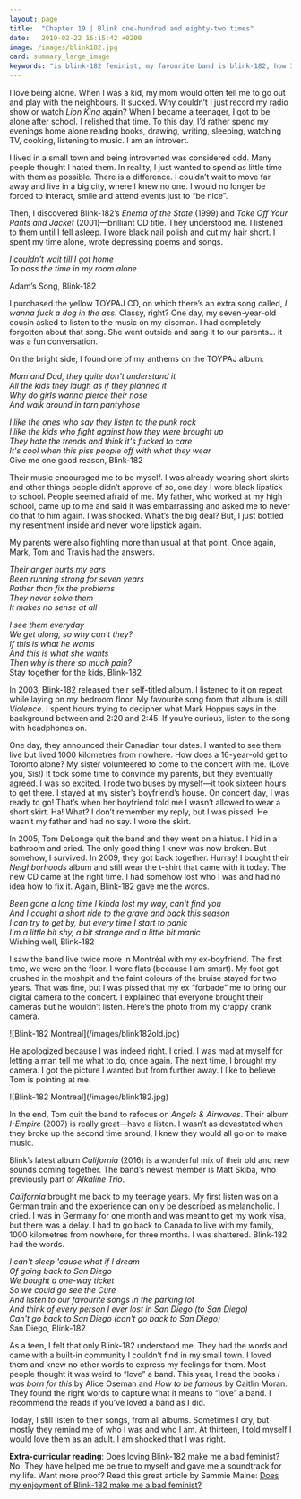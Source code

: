 ```yaml
---
layout: page
title:  "Chapter 19 | Blink one-hundred and eighty-two times"
date:   2019-02-22 16:15:42 +0200
image: /images/blink182.jpg
card: summary_large_image
keywords: "is blink-182 feminist, my favourite band is blink-182, how I came to love blink-182, blink-182 and feminism, blink-182 introvert"
---
```

I love being alone. When I was a kid, my mom would often tell me to go out and play with the neighbours. It sucked. Why couldn’t I just record my radio show or watch *Lion King* again? When I became a teenager, I got to be alone after school. I relished that time. To this day, I’d rather spend my evenings home alone reading books, drawing, writing, sleeping, watching TV, cooking, listening to music. I am an introvert.

I lived in a small town and being introverted was considered odd. Many people thought I hated them. In reality, I just wanted to spend as little time with them as possible. There is a difference. I couldn’t wait to move far away and live in a big city, where I knew no one. I would no longer be forced to interact, smile and attend events just to “be nice”. 

Then, I discovered Blink-182’s *Enema of the State* (1999) and *Take Off Your Pants and Jacket* (2001)—brilliant CD title. They understood me. I listened to them until I fell asleep. I wore black nail polish and cut my hair short. I spent my time alone, wrote depressing poems and songs.

*I couldn't wait till I got home  
To pass the time in my room alone* 

Adam’s Song, Blink-182

I purchased the yellow TOYPAJ CD, on which there’s an extra song called, *I wanna fuck a dog in the ass*. Classy, right? One day, my seven-year-old cousin asked to listen to the music on my discman. I had completely forgotten about that song. She went outside and sang it to our parents… it was a fun conversation.

On the bright side, I found one of my anthems on the TOYPAJ album: 

*Mom and Dad, they quite don't understand it  
All the kids they laugh as if they planned it  
Why do girls wanna pierce their nose  
And walk around in torn pantyhose*

*I like the ones who say they listen to the punk rock  
I like the kids who fight against how they were brought up  
They hate the trends and think it's fucked to care  
It's cool when this piss people off with what they wear*  
Give me one good reason, Blink-182

Their music encouraged me to be myself. I was already wearing short skirts and other things people didn’t approve of so, one day I wore black lipstick to school. People seemed afraid of me. My father, who worked at my high school, came up to me and said it was embarrassing and asked me to never do that to him again. I was shocked. What’s the big deal? But, I just bottled my resentment inside and never wore lipstick again.

My parents were also fighting more than usual at that point. Once again, Mark, Tom and Travis had the answers.

*Their anger hurts my ears  
Been running strong for seven years  
Rather than fix the problems  
They never solve them  
It makes no sense at all*

*I see them everyday  
We get along, so why can't they?  
If this is what he wants  
And this is what she wants  
Then why is there so much pain?*  
Stay together for the kids, Blink-182

In 2003, Blink-182 released their self-titled album. I listened to it on repeat while laying on my bedroom floor. My favourite song from that album is still *Violence*. I spent hours trying to decipher what Mark Hoppus says in the background between and 2:20 and 2:45. If you’re curious, listen to the song with headphones on. 

One day, they announced their Canadian tour dates. I wanted to see them live but lived 1000 kilometres from nowhere. How does a 16-year-old get to Toronto alone? My sister volunteered to come to the concert with me. (Love you, Sis!) It took some time to convince my parents, but they eventually agreed. I was so excited. I rode two buses by myself—it took sixteen hours to get there. I stayed at my sister’s boyfriend’s house. On concert day, I was ready to go! That’s when her boyfriend told me I wasn’t allowed to wear a short skirt. Ha! What? I don’t remember my reply, but I was pissed. He wasn’t my father and had no say. I wore the skirt. 

In 2005, Tom DeLonge quit the band and they went on a hiatus. I hid in a bathroom and cried. The only good thing I knew was now broken. But somehow, I survived. In 2009, they got back together. Hurray! I bought their *Neighborhoods* album and still wear the t-shirt that came with it today. The new CD came at the right time. I had somehow lost who I was and had no idea how to fix it. Again, Blink-182 gave me the words.

*Been gone a long time I kinda lost my way, can't find you  
And I caught a short ride to the grave and back this season  
I can try to get by, but every time I start to panic  
I'm a little bit shy, a bit strange and a little bit manic*  
Wishing well, Blink-182

I saw the band live twice more in Montréal with my ex-boyfriend. The first time, we were on the floor. I wore flats (because I am smart). My foot got crushed in the moshpit and the faint colours of the bruise stayed for two years. That was fine, but I was pissed that my ex “forbade” me to bring our digital camera to the concert. I explained that everyone brought their cameras but he wouldn’t listen. Here’s the photo from my crappy crank camera.

<div class="image center" markdown="1">
![Blink-182 Montreal](/images/blink182old.jpg)
</div>

He apologized because I was indeed right. I cried. I was mad at myself for letting a man tell me what to do, once again. The next time, I brought my camera. I got the picture I wanted but from further away. I like to believe Tom is pointing at me.

<div class="image center" markdown="1">
![Blink-182 Montreal](/images/blink182.jpg)
</div>

In the end, Tom quit the band to refocus on *Angels & Airwaves*. Their album *I-Empire* (2007) is really great—have a listen. I wasn’t as devastated when they broke up the second time around, I knew they would all go on to make music. 

Blink’s latest album *California* (2016) is a wonderful mix of their old and new sounds coming together. The band’s newest member is Matt Skiba, who previously part of *Alkaline Trio*. 

*California* brought me back to my teenage years. My first listen was on a German train and the experience can only be described as melancholic. I cried. I was in Germany for one month and was meant to get my work visa, but there was a delay. I had to go back to Canada to live with my family, 1000 kilometres from nowhere, for three months. I was shattered. Blink-182 had the words.

*I can't sleep 'cause what if I dream  
Of going back to San Diego  
We bought a one-way ticket  
So we could go see the Cure  
And listen to our favourite songs in the parking lot  
And think of every person I ever lost in San Diego (to San Diego)  
Can't go back to San Diego (can't go back to San Diego)*  
San Diego, Blink-182

As a teen, I felt that only Blink-182 understood me. They had the words and came with a built-in community I couldn’t find in my small town. I loved them and knew no other words to express my feelings for them. Most people thought it was weird to “love” a band. This year, I read the books *I was born for this* by Alice Oseman and *How to be famous* by Caitlin Moran. They found the right words to capture what it means to “love” a band. I recommend the reads if you’ve loved a band as I did.

Today, I still listen to their songs, from all albums. Sometimes I cry, but mostly they remind me of who I was and who I am. At thirteen, I told myself I would love them as an adult. I am shocked that I was right.

**Extra-curricular reading**: Does loving Blink-182 make me a bad feminist? No. They have helped me be true to myself and gave me a soundtrack for my life. Want more proof? Read this great article by Sammie Maine: [Does my enjoyment of Blink-182 make me a bad feminist?](http://drownedinsound.com/in_depth/4148110-does-my-enjoyment-of-blink-182-make-me-a-bad-feminist)
